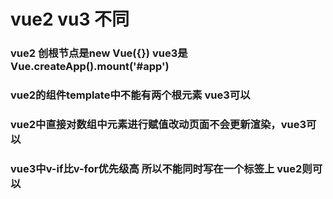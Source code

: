 # vue2 vu3 不同
### vue2 创根节点是new Vue({}) vue3是 Vue.createApp().mount('#app')
### vue2的组件template中不能有两个根元素 vue3可以
### vue2中直接对数组中元素进行赋值改动页面不会更新渲染，vue3可以
### vue3中v-if比v-for优先级高 所以不能同时写在一个标签上 vue2则可以